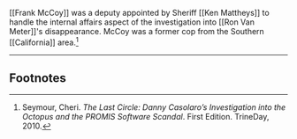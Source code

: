 [[Frank McCoy]] was a deputy appointed by Sheriff [[Ken Mattheys]] to handle the internal affairs aspect of the investigation into [[Ron Van Meter]]'s disappearance. McCoy was a former cop from the Southern [[California]] area.[^1]

---
## Footnotes

[^1]: Seymour, Cheri. *The Last Circle: Danny Casolaro’s Investigation into the Octopus and the PROMIS Software Scandal*. First Edition. TrineDay, 2010.